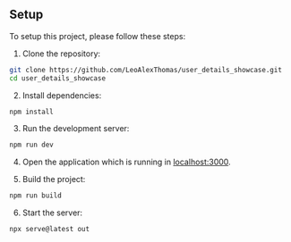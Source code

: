 ## Setup

To setup this project, please follow these steps:

1. Clone the repository:

```bash
git clone https://github.com/LeoAlexThomas/user_details_showcase.git
cd user_details_showcase
```

2. Install dependencies:

```bash
npm install
```

3. Run the development server:

```bash
npm run dev
```

4. Open the application which is running in [localhost:3000](http://localhost:3000/).

5. Build the project:

```bash
npm run build
```

6. Start the server:

```bash
npx serve@latest out
```
